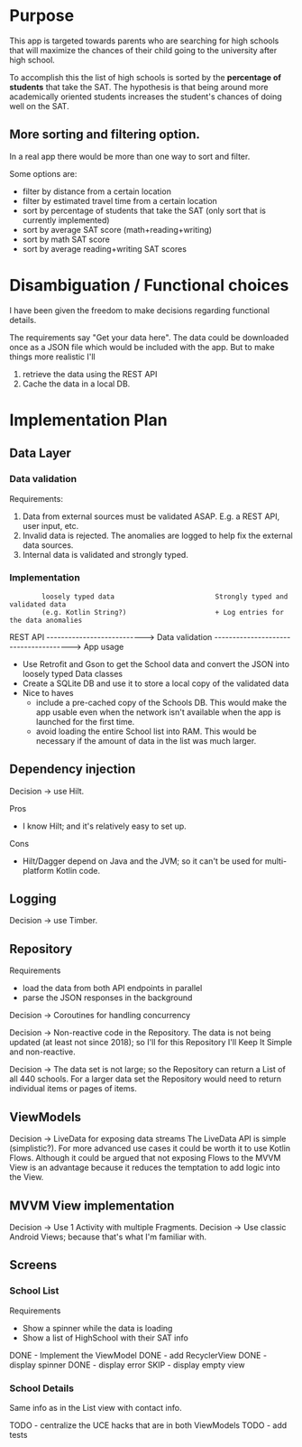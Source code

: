 # Purpose

This app is targeted towards parents who are searching for high schools
that will maximize the chances of their child going to the university
after high school.

To accomplish this the list of high schools is sorted by the
**percentage of students** that take the SAT. The hypothesis is that
being around more academically oriented students increases the student's chances of doing well on the SAT.

## More sorting and filtering option.

In a real app there would be more than one way to sort and filter.

Some options are:

* filter by distance from a certain location
* filter by estimated travel time from a certain location
* sort by percentage of students that take the SAT (only sort that is currently implemented)
* sort by average SAT score (math+reading+writing)
* sort by math SAT score
* sort by average reading+writing SAT scores

# Disambiguation / Functional choices

I have been given the freedom to make decisions regarding functional details.

The requirements say "Get your data here". The data could be downloaded once as a JSON file which would be included with the app. But to make things more realistic I'll

1. retrieve the data using the REST API
2. Cache the data in a local DB.

# Implementation Plan

## Data Layer

### Data validation

Requirements:

1. Data from external sources must be validated ASAP. E.g. a REST API, user input, etc.
2. Invalid data is rejected. The anomalies are logged to help fix the external data sources.
3. Internal data is validated and strongly typed.

### Implementation

            loosely typed data                         Strongly typed and validated data
            (e.g. Kotlin String?)                      + Log entries for the data anomalies                            
REST API ---------------------------> Data validation -------------------------------------->  App usage

* Use Retrofit and Gson to get the School data and convert the JSON into loosely typed Data classes
* Create a SQLite DB and use it to store a local copy of the validated data
* Nice to haves
    * include a pre-cached copy of the Schools DB. This would make the app usable even when the network
      isn't available when the app is launched for the first time.
    * avoid loading the entire School list into RAM. This would be necessary if the amount of
      data in the list was much larger.

## Dependency injection

Decision → use Hilt.

Pros

* I know Hilt; and it's relatively easy to set up.

Cons

* Hilt/Dagger depend on Java and the JVM; so it can't be used for multi-platform Kotlin code.

## Logging

Decision → use Timber.

## Repository

Requirements

* load the data from both API endpoints in parallel
* parse the JSON responses in the background

Decision → Coroutines for handling concurrency

Decision → Non-reactive code in the Repository.
The data is not being updated (at least not since 2018); so I'll for this Repository I'll Keep It Simple and non-reactive.

Decision → The data set is not large; so the Repository can return a List of all 440 schools. For a larger data set the Repository would need to return individual items or pages of items.

## ViewModels

Decision → LiveData for exposing data streams
The LiveData API is simple (simplistic?). For more advanced use cases it could be worth it to use Kotlin Flows. Although it could be argued that not exposing Flows to the MVVM View is an advantage because it reduces the temptation to add logic into the View.

## MVVM View implementation

Decision → Use 1 Activity with multiple Fragments.
Decision → Use classic Android Views; because that's what I'm familiar with.

## Screens

### School List

Requirements

* Show a spinner while the data is loading
* Show a list of HighSchool with their SAT info

DONE - Implement the ViewModel
DONE - add RecyclerView
DONE - display spinner
DONE - display error
SKIP - display empty view

### School Details

Same info as in the List view with contact info.

TODO - centralize the UCE hacks that are in both ViewModels
TODO - add tests
